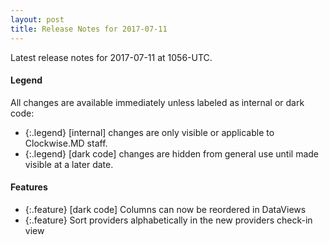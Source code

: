 ```yaml
---
layout: post
title: Release Notes for 2017-07-11
---
```


Latest release notes for 2017-07-11 at 1056-UTC.

<div class='legend' markdown='1'>

#### Legend

All changes are available immediately unless labeled as internal or dark code:

- {:.legend} [internal] changes are only visible or applicable to Clockwise.MD staff.
- {:.legend} [dark code] changes are hidden from general use until made visible at a later date.

</div>

<div class='features' markdown='1'>

#### Features

- {:.feature} [dark code] Columns can now be reordered in DataViews
- {:.feature} Sort providers alphabetically in the new providers check-in view

</div>

